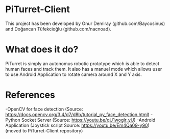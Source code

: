# PiTurret-Client

This project has been developed by Onur Demiray (github.com/Baycosinus) and Doğancan Tüfekcioğlu (github.com/nacnoad).

# What does it do?

PiTurret is simply an autonomus robotic prototype which is able to detect human faces and track them. It also has a manuel mode which allows user to use Android Application to rotate camera around X and Y axis.

# References

-OpenCV for face detection (Source: https://docs.opencv.org/3.4/d7/d8b/tutorial_py_face_detection.html)
-Python Socket Server (Source: https://youtu.be/qU1woglr_yU)
-Android Application (Joystick script Source: https://youtu.be/Em4Qa09-y90) (moved to PiTurret-Client repository)

